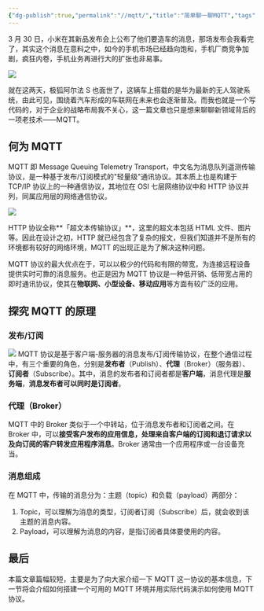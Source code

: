 ```yaml
---
{"dg-publish":true,"permalink":"//mqtt/","title":"简单聊一聊MQTT","tags":["MQTT"]}
---
```



3 月 30 日，小米在其新品发布会上公布了他们要造车的消息，那场发布会我看完了，其实这个消息在意料之中，如今的手机市场已经趋向饱和，手机厂商竞争加剧，疯狂内卷，手机业务再进行大的扩张也非易事。

![](https://cdn.ytools.xyz/uPic/cJxa8Eimage.png)

就在这两天，极狐阿尔法 S 也面世了，这辆车上搭载的是华为最新的无人驾驶系统，由此可见，围绕着汽车形成的车联网在未来也会逐渐普及。而我也就是一个写代码的，对于企业的战略布局我不关心，这一篇文章也只是想来聊聊新领域背后的一项老技术——MQTT。

## 何为 MQTT

MQTT 即 Message Queuing Telemetry Transport，中文名为消息队列遥测传输协议，是一种基于发布/订阅模式的"轻量级"通讯协议。其本质上也是构建于 TCP/IP 协议上的一种通信协议，其地位在 OSI 七层网络协议中和 HTTP 协议并列，同属应用层的网络通信协议。

![](https://cdn.ytools.xyz/uPic/dDN2wm1_2s8uUdqTWUm_liI7m54y2g.jpeg)

HTTP 协议全称**「超文本传输协议」**，这里的超文本包括 HTML 文件、图片等。因此在设计之初，HTTP 就已经包含了复杂的报文，但我们知道并不是所有的环境都有较好的网络环境，MQTT 的出现正是为了解决这种问题。

MQTT 协议的最大优点在于，可以以极少的代码和有限的带宽，为连接远程设备提供实时可靠的消息服务。也正是因为 MQTT 协议是一种低开销、低带宽占用的即时通讯协议，使其在**物联网、小型设备、移动应用**等方面有较广泛的应用。

## 探究 MQTT 的原理

### 发布/订阅

![](<https://cdn.ytools.xyz/uPic/HHipChimage%20(1).png>)
MQTT 协议是基于客户端-服务器的消息发布/订阅传输协议，在整个通信过程中，有三个重要的角色，分别是**发布者**（Publish）、**代理**（Broker）（服务器）、**订阅者**（Subscribe）。其中，消息的发布者和订阅者都是**客户端**，消息代理是**服务端**，**消息发布者可以同时是订阅者**。

### 代理（Broker）

MQTT 中的 Broker 类似于一个中转站，位于消息发布者和订阅者之间。在 Broker 中，可以**接受客户发布的应用信息，处理来自客户端的订阅和退订请求以及向订阅的客户转发应用程序消息**。Broker 通常由一个应用程序或一台设备充当。

### 消息组成

在 MQTT 中，传输的消息分为：主题（topic）和负载（payload）两部分：

1. Topic，可以理解为消息的类型，订阅者订阅（Subscribe）后，就会收到该主题的消息内容。
1. Payload，可以理解为消息的内容，是指订阅者具体要使用的内容。

## 最后

本篇文章篇幅较短，主要是为了向大家介绍一下 MQTT 这一协议的基本信息，下一节将会介绍如何搭建一个可用的 MQTT 环境并用实际代码演示如何使用 MQTT 协议。